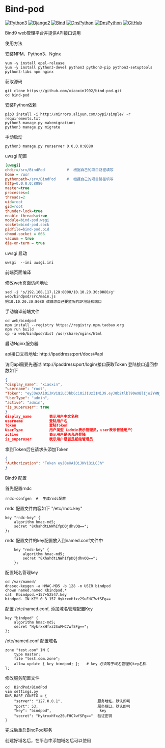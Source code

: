 # Bind-pod
[![Python3](https://img.shields.io/badge/Python-3.6.12-blue.svg?style=popout&)](https://www.python.org/)
[![Django2](https://img.shields.io/badge/Django-2.2.5-brightgreen.svg?style=popout)](https://www.djangoproject.com/)
[![Bind](https://img.shields.io/badge/Bind-9.11.4-orange.svg?style=popout)](http://www.isc.org/)
[![DnsPython](https://img.shields.io/badge/DnsPython-1.16.0-9cf.svg?style=popout)](http://www.dnspython.org/)
[![DnsPython](https://img.shields.io/badge/DjangoRestFramework-3.11.0-yellow.svg?style=popout)](https://www.django-rest-framework.org/)
[![GitHub](https://img.shields.io/github/license/xiaoxin1992/bind-pod)](https://github.com/xiaoxin1992/bind-pod/edit/main/LICENSE)

Bind9 web管理平台并提供API接口调用

 使用方法
 
 安装NPM、Python3、Nginx
 ```shell script
yum -y install epel-release
yum -y install python3-devel python3 python3-pip python3-setuptools python3-libs npm nginx
```

获取源码
```shell script
git clone https://github.com/xiaoxin1992/bind-pod.git
cd bind-pod
```



安装Python依赖
```shell script
pip3 install -i http://mirrors.aliyun.com/pypi/simple/ -r requirements.txt
python3 manage.py makemigrations
python3 manage.py migrate
```

手动启动
```shell script
python3 manage.py runserver 0.0.0.0:8080
```

uwsgi 配置
```ini
[uwsgi]
chdir=/srv/BindPod          #  根据自己的项目路径填写
home = /usr
pythonpath=/srv/BindPod     #  根据自己的项目路径填写
http=0.0.0.0:8080
master=true
processes=4
threads=2
uid=root
gid=root
thunder-lock=true
enable-threads=true
module=bind-pod.wsgi
socket=bind-pod.sock
pidfile=bind-pod.pid
chmod-socket = 666
vacuum = true
die-on-term = true
```

uwsgi 启动
```shell script
uwsgi  --ini uwsgi.ini
```


前端页面编译

修改web页面访问地址
```shell script
sed -i 's/192.168.117.128:8000/10.10.20.30:8080/g' web/bindpod/src/main.js
把10.10.20.30:8080 改成你自己要监听的IP地址和端口
```

手动编译前端文件
```shell script
cd web/bindpod
npm install --registry https://registry.npm.taobao.org 
npm run build
cp -a web/bindpod/dist /usr/share/nginx/html
```
启动Nginx服务器


api接口文档地址: http://ipaddress:port/docs/#api


访问api需要先通过:http://ipaddress:port/login/接口获取Token
登陆接口返回参数如下
```json
{
"display_name": "xiaoxin",
"username": "root",
"Token": "eyJ0eXAiOiJKV1QiLCJhbGciOiJIUzI1NiJ9.eyJ0b2tlbl90eXBlIjoiYWNjZXNzIiwiZXhwIjoxNjAzMzQ0MzE2LCJqdGkiOiI1Zjg1MzI3Y2M4MjY0MjhkYmUyMGYxNWFhZDlkNDdjNSIsInVzZXJfaWQiOjF9.bE4ub_f-Nb1RGLzqsT-XqtgOD4oRXmeYwDpdqNbcbnk",
"UserType": "admin",
"active": "admin",
"is_superuser": true
}
display_name        表示用户中文名称
username            登陆用户名
Token               登陆Token
UserType            用户类型（admin表示管理员，user表示普通用户）
active              表示用户是否允许登陆
is_superuser        表示用户是否是超级管理员
```

拿到Token后在请求头添加Token
```json
{
"Authorization": "Token eyJ0eXAiOiJKV1QiLCJh"
}
```


Bind9 配置

首先配置rndc
```shell script
rndc-confgen  #  生成rndc配置
```
rndc 配置文件内容如下 "/etc/rndc.key"
```text
key "rndc-key" {
	algorithm hmac-md5;
	secret "8XhahdtLNWhIfpDQjdhvOQ==";
};
```
rndc 配置文件的key配置放入到named.conf文件中
```text
    key "rndc-key" {
        algorithm hmac-md5;
        secret "8XhahdtLNWhIfpDQjdhvOQ==";
    };
```

配置域名管理key
```shell script
cd /var/named/
dnssec-keygen -a HMAC-MD5 -b 128 -n USER bindpod
chown named.named Kbindpod.*
cat  Kbindpod.+157+52547.key
bindpod. IN KEY 0 3 157 HykrxxHfxz2SuFHC7wfSFg==
```


配置 /etc/named.conf, 添加域名管理配置Key
```shell script
key "bindpod" {
	algorithm hmac-md5;
	secret "HykrxxHfxz2SuFHC7wfSFg==";
};
```

/etc/named.conf 配置域名
````shell script
zone "test.com" IN {
    type master;
    file "test.com.zone";
    allow-update { key bindpod; };   # key 必须等于域名管理的key名称
};
````
修改服务配置文件
```shell script
cd  BindPod/BindPod
vim settings.py
DNS_BASE_CONFIG = {
    "server": "127.0.0.1",                服务地址，默认即可
    "port": 53,                           服务端口，默认即可
    "key": "bindpod",                      key
    "secret": "HykrxxHfxz2SuFHC7wfSFg=="  验证密钥
}
```
完成后重启BindPod服务
 
创建好域名后，在平台中添加域名后可以使用


